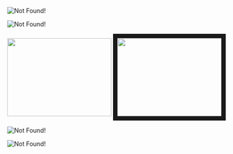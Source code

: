 ![Not Found!](https://github.com/6476158/lecturenotes/blob/master/signal_and_systems/img/2011181.png)

![Not Found!](https://github.com/6476158/lecturenotes/blob/master/signal_and_systems/img/2011182.png)

<a href="https://www.youtube.com/watch?v=B3u57yF2JSc" target="_blank"><img src="http://img.youtube.com/vi/B3u57yF2JSc/0.jpg" width="240" height="180" /></a> 
<a href="https://www.youtube.com/watch?v=rCqRS5mq2Q4" target="_blank"><img src="http://img.youtube.com/vi/rCqRS5mq2Q4/0.jpg" width="240" height="180" border="10" /></a> 

![Not Found!](https://github.com/6476158/lecturenotes/blob/master/signal_and_systems/img/2011183.png)

![Not Found!](https://github.com/6476158/lecturenotes/blob/master/signal_and_systems/img/2011184.png)
